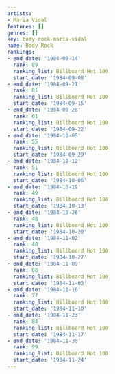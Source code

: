 ```yaml
---
artists:
- Maria Vidal
features: []
genres: []
key: body-rock-maria-vidal
name: Body Rock
rankings:
- end_date: '1984-09-14'
  rank: 89
  ranking_list: Billboard Hot 100
  start_date: '1984-09-08'
- end_date: '1984-09-21'
  rank: 81
  ranking_list: Billboard Hot 100
  start_date: '1984-09-15'
- end_date: '1984-09-28'
  rank: 61
  ranking_list: Billboard Hot 100
  start_date: '1984-09-22'
- end_date: '1984-10-05'
  rank: 55
  ranking_list: Billboard Hot 100
  start_date: '1984-09-29'
- end_date: '1984-10-12'
  rank: 51
  ranking_list: Billboard Hot 100
  start_date: '1984-10-06'
- end_date: '1984-10-19'
  rank: 49
  ranking_list: Billboard Hot 100
  start_date: '1984-10-13'
- end_date: '1984-10-26'
  rank: 48
  ranking_list: Billboard Hot 100
  start_date: '1984-10-20'
- end_date: '1984-11-02'
  rank: 48
  ranking_list: Billboard Hot 100
  start_date: '1984-10-27'
- end_date: '1984-11-09'
  rank: 68
  ranking_list: Billboard Hot 100
  start_date: '1984-11-03'
- end_date: '1984-11-16'
  rank: 77
  ranking_list: Billboard Hot 100
  start_date: '1984-11-10'
- end_date: '1984-11-23'
  rank: 84
  ranking_list: Billboard Hot 100
  start_date: '1984-11-17'
- end_date: '1984-11-30'
  rank: 99
  ranking_list: Billboard Hot 100
  start_date: '1984-11-24'
---
```


